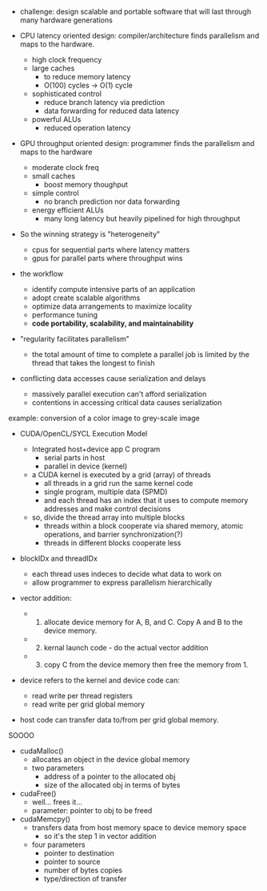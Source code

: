 - challenge: design scalable and portable software that will last through many hardware generations
- CPU latency oriented design: compiler/architecture finds parallelism and maps to the hardware.
	- high clock frequency
	- large caches
		- to reduce memory latency
		- O(100) cycles -> O(1) cycle
	- sophisticated control
		- reduce branch latency via prediction
		- data forwarding for reduced data latency
	- powerful ALUs
		- reduced operation latency
- GPU throughput oriented design: programmer finds the parallelism and maps to the hardware
	- moderate clock freq
	- small caches
		- boost memory thoughput
	- simple control
		- no branch prediction nor data forwarding
	- energy efficient ALUs
		- many long latency but heavily pipelined for high throughput

 - So the winning strategy is "heterogeneity"
	 - cpus for sequential parts where latency matters
	 - gpus for parallel parts where throughput wins

- the workflow
	- identify compute intensive parts of an application
	- adopt create scalable algorithms
	- optimize data arrangements to maximize locality
	- performance tuning
	- **code portability, scalability, and maintainability**
- "regularity facilitates parallelism"
	- the total amount of time to complete a parallel job is limited by the thread that takes the longest to finish

- conflicting data accesses cause serialization and delays
	- massively parallel execution can't afford serialization
	- contentions in accessing critical data causes serialization

example: conversion of a color image to grey-scale image

- CUDA/OpenCL/SYCL Execution Model
	- Integrated host+device app C program
		- serial parts in host
		- parallel in device (kernel)
	- a CUDA kernel is executed by a grid (array) of threads
		- all threads in a grid run the same kernel code
		- single program, multiple data (SPMD)
		- and each thread has an index that it uses to compute memory addresses and make control decisions
	- so, divide the thread array into multiple blocks
		- threads within a block cooperate via shared memory, atomic operations, and barrier synchronization(?)
		- threads in different blocks cooperate less

- blockIDx and threadIDx
	- each thread uses indeces to decide what data to work on
	- allow programmer to express parallelism hierarchically

- vector addition:
	- 1. allocate device memory for A, B, and C. Copy A and B to the device memory.
	- 2. kernal launch code - do the actual vector addition
	- 3. copy C from the device memory then free the memory from 1.

- device refers to the kernel and device code can:
	- read write per thread registers
	- read write per grid global memory
- host code can transfer data to/from per grid global memory.

SOOOO
- cudaMalloc()
	- allocates an object in the device global memory
	- two parameters
		- address of a pointer to the allocated obj
		- size of the allocated obj in terms of bytes
- cudaFree()
	- well... frees it...
	- parameter: pointer to obj to be freed
- cudaMemcpy()
	- transfers data from host memory space to device memory space
		- so it's the step 1 in vector addition
	- four parameters
		- pointer to destination
		- pointer to source
		- number of bytes copies
		- type/direction of transfer